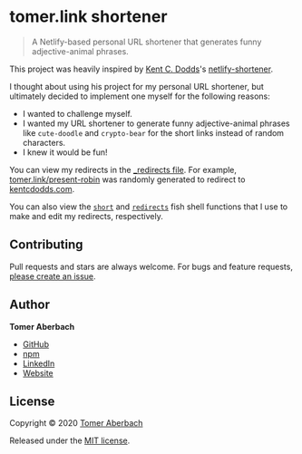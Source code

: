 # tomer.link shortener

> A Netlify-based personal URL shortener that generates funny adjective-animal phrases.

This project was heavily inspired by [Kent C. Dodds](https://kentcdodds.com)'s [netlify-shortener](https://github.com/kentcdodds/netlify-shortener).

I thought about using his project for my personal URL shortener, but ultimately decided to implement one myself for the following reasons:

- I wanted to challenge myself.
- I wanted my URL shortener to generate funny adjective-animal phrases like `cute-doodle` and `crypto-bear` for the short links instead of random characters.
- I knew it would be fun!

You can view my redirects in the [\_redirects file](https://github.com/TomerAberbach/tomer.link/blob/master/_redirects). For example, [tomer.link/present-robin](https://tomer.link/present-robin) was randomly generated to redirect to [kentcdodds.com](https://kentcdodds.com).

You can also view the [`short`](https://github.com/TomerAberbach/dotfiles/blob/master/home/tomeraberbach/.config/fish/functions/short.fish) and [`redirects`](https://github.com/TomerAberbach/dotfiles/blob/master/home/tomeraberbach/.config/fish/functions/redirects.fish) fish shell functions that I use to make and edit my redirects, respectively.

## Contributing

Pull requests and stars are always welcome. For bugs and feature requests, [please create an issue](https://github.com/TomerAberbach/tomer.link/issues/new).

## Author

**Tomer Aberbach**

- [GitHub](https://github.com/TomerAberbach)
- [npm](https://www.npmjs.com/~tomeraberbach)
- [LinkedIn](https://www.linkedin.com/in/tomer-a)
- [Website](https://tomeraberba.ch)

## License

Copyright © 2020 [Tomer Aberbach](https://github.com/TomerAberbach)

Released under the [MIT license](https://github.com/TomerAberbach/tomer.link/blob/master/license).
